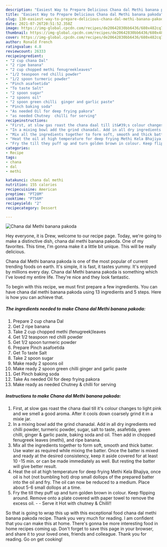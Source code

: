```yaml
---
description: "Easiest Way to Prepare Delicious Chana dal Methi banana pakoda"
title: "Easiest Way to Prepare Delicious Chana dal Methi banana pakoda"
slug: 130-easiest-way-to-prepare-delicious-chana-dal-methi-banana-pakoda
date: 2021-07-26T20:51:52.358Z
image: https://img-global.cpcdn.com/recipes/de20642830bb6436/680x482cq70/chana-dal-methi-banana-pakoda-recipe-main-photo.jpg
thumbnail: https://img-global.cpcdn.com/recipes/de20642830bb6436/680x482cq70/chana-dal-methi-banana-pakoda-recipe-main-photo.jpg
cover: https://img-global.cpcdn.com/recipes/de20642830bb6436/680x482cq70/chana-dal-methi-banana-pakoda-recipe-main-photo.jpg
author: Ronald French
ratingvalue: 4.8
reviewcount: 26333
recipeingredient:
- "2 cup chana Dal"
- "2 ripe banana"
- "2 cup chopped methi fenugreekleaves"
- "1/2 teaspoon red chilli powder"
- "1/2 spoon turmeric powder"
- "Pinch asafoetida"
- "To taste Salt"
- "2 spoon sugar"
- "2 spoons oil"
- "2 spoon green chilli  ginger and garlic paste"
- "Pinch baking soda"
- "As needed Oil for deep frying pakora"
- "as needed Chutney  chilli for serving"
recipeinstructions:
- "First, at slow gas roast the chana daal till it&#39;s colour changes to light pink and we smell a good aroma. After it cools down coarsely grind it in a mixie jar."
- "In a mixing bowl add the grind chanadal. Add in all dry ingredients red chilli powder, turmeric powder, sugar, salt to taste, asafetida, green chilli, ginger &amp; garlic paste, baking soda and oil. Then add in chopped fenugreek leaves (methi), and ripe banana."
- "Mix all the ingredients together to form soft, smooth and thick batter. Use water as required while mixing the batter. Once the batter is mixed and ready at the desired consistency, keep it aside covered for at least 10 -15 min. or can be made immediately as well. But resting the batter will give better result."
- "Heat the oil at high temperature for deep frying Methi Kela Bhajiya, once oil is hot (not bumbling hot) drop small dollops of the prepared batter into the oil and fry. The oil can now be reduced to a medium. Place about 5-6 small dollops at a time."
- "Fry the till they puff up and turn golden brown in colour. Keep flipping around. Remove onto a plate covered with paper towel to remove the excess oil.  Serve it Hot with chutney &amp; Chilli!!"
categories:
- Recipe
tags:
- chana
- dal
- methi

katakunci: chana dal methi 
nutrition: 155 calories
recipecuisine: American
preptime: "PT28M"
cooktime: "PT56M"
recipeyield: "2"
recipecategory: Dessert

---
```



![Chana dal Methi banana pakoda](https://img-global.cpcdn.com/recipes/de20642830bb6436/680x482cq70/chana-dal-methi-banana-pakoda-recipe-main-photo.jpg)

Hey everyone, it is Drew, welcome to our recipe page. Today, we're going to make a distinctive dish, chana dal methi banana pakoda. One of my favorites. This time, I'm gonna make it a little bit unique. This will be really delicious.

Chana dal Methi banana pakoda is one of the most popular of current trending foods on earth. It's simple, it is fast, it tastes yummy. It's enjoyed by millions every day. Chana dal Methi banana pakoda is something which I've loved my entire life. They're nice and they look fantastic.




To begin with this recipe, we must first prepare a few ingredients. You can have chana dal methi banana pakoda using 13 ingredients and 5 steps. Here is how you can achieve that.

<!--inarticleads1-->

##### The ingredients needed to make Chana dal Methi banana pakoda:

1. Prepare 2 cup chana Dal
1. Get 2 ripe banana
1. Take 2 cup chopped methi (fenugreek)leaves
1. Get 1/2 teaspoon red chilli powder
1. Get 1/2 spoon turmeric powder
1. Prepare Pinch asafoetida
1. Get To taste Salt
1. Take 2 spoon sugar
1. Make ready 2 spoons oil
1. Make ready 2 spoon green chilli  ginger and garlic paste
1. Get Pinch baking soda
1. Take As needed Oil for deep frying pakora
1. Make ready as needed Chutney &amp; chilli for serving




<!--inarticleads2-->

##### Instructions to make Chana dal Methi banana pakoda:

1. First, at slow gas roast the chana daal till it&#39;s colour changes to light pink and we smell a good aroma. After it cools down coarsely grind it in a mixie jar.
1. In a mixing bowl add the grind chanadal. Add in all dry ingredients red chilli powder, turmeric powder, sugar, salt to taste, asafetida, green chilli, ginger &amp; garlic paste, baking soda and oil. Then add in chopped fenugreek leaves (methi), and ripe banana.
1. Mix all the ingredients together to form soft, smooth and thick batter. Use water as required while mixing the batter. Once the batter is mixed and ready at the desired consistency, keep it aside covered for at least 10 -15 min. or can be made immediately as well. But resting the batter will give better result.
1. Heat the oil at high temperature for deep frying Methi Kela Bhajiya, once oil is hot (not bumbling hot) drop small dollops of the prepared batter into the oil and fry. The oil can now be reduced to a medium. Place about 5-6 small dollops at a time.
1. Fry the till they puff up and turn golden brown in colour. Keep flipping around. Remove onto a plate covered with paper towel to remove the excess oil. -  - Serve it Hot with chutney &amp; Chilli!!




So that is going to wrap this up with this exceptional food chana dal methi banana pakoda recipe. Thank you very much for reading. I am confident that you can make this at home. There's gonna be more interesting food in home recipes coming up. Don't forget to save this page in your browser, and share it to your loved ones, friends and colleague. Thank you for reading. Go on get cooking!
